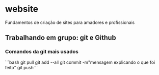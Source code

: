 <h1>website</h1>
Fundamentos de criação de sites para amadores e profissionais

<h2>Trabalhando em grupo: git e Github</h2>
<h3>Comandos da git mais usados</h3>
```bash
git pull
git add --all
git commit -m"mensagem explicando o que foi feito"
git push```